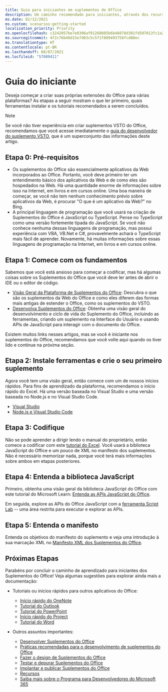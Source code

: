 ```yaml
---
title: Guia para iniciantes em suplementos do Office
description: Um caminho recomendado para iniciantes, através dos recursos de aprendizado dos Suplementos do Office.
ms.date: 02/12/2021
ms.custom: scenarios:getting-started
localization_priority: Priority
ms.openlocfilehash: c3242057be7e8306af91268085b6b46078d301fd507013fc1a27b94e7538d26c
ms.sourcegitcommit: 4f2c76b48d15e7d03c5c5f1f809493758fcd88ec
ms.translationtype: HT
ms.contentlocale: pt-BR
ms.lasthandoff: 08/07/2021
ms.locfileid: "57089411"
---
```

# <a name="beginners-guide"></a>Guia do iniciante

Deseja começar a criar suas próprias extensões do Office para várias plataformas? As etapas a seguir mostram o que ler primeiro, quais ferramentas instalar e os tutoriais recomendados a serem concluídos.

> [!NOTE]
> Se você não tiver experiência em criar suplementos VSTO do Office, recomendamos que você acesse imediatamente o [guia do desenvolvedor do suplemento VSTO](learning-path-transition.md), que é um superconjunto das informações deste artigo.

## <a name="step-0-prerequisites"></a>Etapa 0: Pré-requisitos

- Os suplementos do Office são essencialmente aplicativos da Web incorporados ao Office. Portanto, você deve primeiro ter um entendimento básico dos aplicativos da Web e de como eles são hospedados na Web. Há uma quantidade enorme de informações sobre isso na Internet, em livros e em cursos online. Uma boa maneira de começar, se você não tem nenhum conhecimento prévio sobre aplicativos da Web, é procurar "O que é um aplicativo da Web?" no Bing.
- A principal linguagem de programação que você usará na criação de Suplementos do Office é JavaScript ou TypeScript. Pense no TypeScript como uma versão fortemente tipada do JavaScript. Se você não conhece nenhuma dessas linguagens de programação, mas possui experiência com VBA, VB.Net e C#, provavelmente achará o TypeScript mais fácil de aprender. Novamente, há muitas informações sobre essas linguagens de programação na Internet, em livros e em cursos online.

## <a name="step-1-begin-with-fundamentals"></a>Etapa 1: Comece com os fundamentos

Sabemos que você está ansioso para começar a codificar, mas há algumas coisas sobre os Suplementos do Office que você deve ler antes de abrir o IDE ou o editor de código.

- [Visão Geral da Plataforma de Suplementos do Office](office-add-ins.md): Descubra o que são os suplementos da Web do Office e como eles diferem das formas mais antigas de estender o Office, como os suplementos do VSTO.
- [Desenvolva Suplementos do Office](../develop/develop-overview.md): Obtenha uma visão geral do desenvolvimento e ciclo de vida do Suplemento do Office, incluindo as ferramentas, criando um suplemento na Interface do Usuário e usando APIs de JavaScript para interagir com o documento do Office.

Existem muitos links nesses artigos, mas se você é iniciante nos suplementos do Office, recomendamos que você volte aqui quando os tiver lido e continue na próxima seção.

## <a name="step-2-install-tools-and-create-your-first-add-in"></a>Etapa 2: Instale ferramentas e crie o seu primeiro suplemento

Agora você tem uma visão geral, então comece com um de nossos inícios rápidos. Para fins de aprendizado da plataforma, recomendamos o início rápido do Excel. Há uma versão baseada no Visual Studio e uma versão baseada no Node.js e no Visual Studio Code.

- [Visual Studio](../quickstarts/excel-quickstart-jquery.md?tabs=visualstudio)
- [Node.js e Visual Studio Code](../quickstarts/excel-quickstart-jquery.md?tabs=yeomangenerator)

## <a name="step-3-code"></a>Etapa 3: Codifique

Não se pode aprender a dirigir lendo o manual do proprietário, então comece a codificar com este [tutorial do Excel](../tutorials/excel-tutorial.md). Você usará a biblioteca JavaScript do Office e um pouco de XML no manifesto dos suplementos. Não é necessário memorizar nada, porque você terá mais informações sobre ambos em etapas posteriores.

## <a name="step-4-understand-the-javascript-library"></a>Etapa 4: Entenda a biblioteca JavaScript

Primeiro, obtenha uma visão geral da biblioteca JavaScript do Office com este tutorial do Microsoft Learn: [Entenda as APIs JavaScript do Office](/learn/modules/understand-office-javascript-apis/index).

Em seguida, explore as APIs do Office JavaScript com a [ferramenta Script Lab](explore-with-script-lab.md) -- uma área restrita para executar e explorar as APIs.

## <a name="step-5-understand-the-manifest"></a>Etapa 5: Entenda o manifesto

Entenda os objetivos do manifesto do suplemento e veja uma introdução à sua marcação XML no [Manifesto XML dos Suplementos do Office](../develop/add-in-manifests.md).

## <a name="next-steps"></a>Próximas Etapas

Parabéns por concluir o caminho de aprendizado para iniciantes dos Suplementos do Office! Veja algumas sugestões para explorar ainda mais a documentação:

- Tutoriais ou inícios rápidos para outros aplicativos do Office:

  - [Início rápido do OneNote](../quickstarts/onenote-quickstart.md)
  - [Tutorial do Outlook](/outlook/add-ins/addin-tutorial)
  - [Tutorial do PowerPoint](../tutorials/powerpoint-tutorial.md)
  - [Início rápido do Project](../quickstarts/project-quickstart.md)
  - [Tutorial do Word](../tutorials/word-tutorial.md)

- Outros assuntos importantes:

  - [Desenvolver Suplementos do Office ](../develop/develop-overview.md)
  - [Práticas recomendadas para o desenvolvimento de suplementos do Office](../concepts/add-in-development-best-practices.md)
  - [Fazer o design de Suplementos do Office](../design/add-in-design.md)
  - [Testar e depurar Suplementos do Office](../testing/test-debug-office-add-ins.md)
  - [Implantar e publicar Suplementos do Office](../publish/publish.md)
  - [Recursos](../resources/resources-links-help.md)
  - [Saiba mais sobre o Programa para Desenvolvedores do Microsoft 365](https://developer.microsoft.com/microsoft-365/dev-program)
